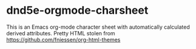 # dnd5e-orgmode-charsheet
This is an Emacs org-mode character sheet with automatically calculated derived attributes. Pretty HTML stolen from https://github.com/fniessen/org-html-themes
